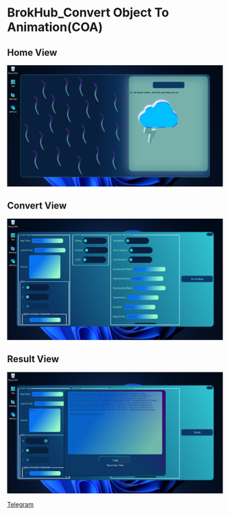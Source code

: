 # BrokHub_Convert Object To Animation(COA)
## Home View
![Home View](BrokHub_ConverObjectToAnimation/Resources/Screenshots/Home.png)

## Convert View
![Convert View](BrokHub_ConverObjectToAnimation/Resources/Screenshots/COA.png)

## Result View
![Result View](BrokHub_ConverObjectToAnimation/Resources/Screenshots/Result.png)

[Telegram](https://t.me/BrokDotNet)
